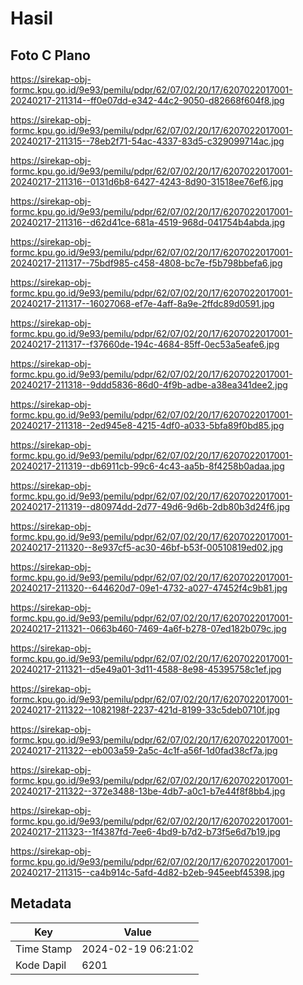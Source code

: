 # Hasil

## Foto C Plano

https://sirekap-obj-formc.kpu.go.id/9e93/pemilu/pdpr/62/07/02/20/17/6207022017001-20240217-211314--ff0e07dd-e342-44c2-9050-d82668f604f8.jpg

https://sirekap-obj-formc.kpu.go.id/9e93/pemilu/pdpr/62/07/02/20/17/6207022017001-20240217-211315--78eb2f71-54ac-4337-83d5-c329099714ac.jpg

https://sirekap-obj-formc.kpu.go.id/9e93/pemilu/pdpr/62/07/02/20/17/6207022017001-20240217-211316--0131d6b8-6427-4243-8d90-31518ee76ef6.jpg

https://sirekap-obj-formc.kpu.go.id/9e93/pemilu/pdpr/62/07/02/20/17/6207022017001-20240217-211316--d62d41ce-681a-4519-968d-041754b4abda.jpg

https://sirekap-obj-formc.kpu.go.id/9e93/pemilu/pdpr/62/07/02/20/17/6207022017001-20240217-211317--75bdf985-c458-4808-bc7e-f5b798bbefa6.jpg

https://sirekap-obj-formc.kpu.go.id/9e93/pemilu/pdpr/62/07/02/20/17/6207022017001-20240217-211317--16027068-ef7e-4aff-8a9e-2ffdc89d0591.jpg

https://sirekap-obj-formc.kpu.go.id/9e93/pemilu/pdpr/62/07/02/20/17/6207022017001-20240217-211317--f37660de-194c-4684-85ff-0ec53a5eafe6.jpg

https://sirekap-obj-formc.kpu.go.id/9e93/pemilu/pdpr/62/07/02/20/17/6207022017001-20240217-211318--9ddd5836-86d0-4f9b-adbe-a38ea341dee2.jpg

https://sirekap-obj-formc.kpu.go.id/9e93/pemilu/pdpr/62/07/02/20/17/6207022017001-20240217-211318--2ed945e8-4215-4df0-a033-5bfa89f0bd85.jpg

https://sirekap-obj-formc.kpu.go.id/9e93/pemilu/pdpr/62/07/02/20/17/6207022017001-20240217-211319--db6911cb-99c6-4c43-aa5b-8f4258b0adaa.jpg

https://sirekap-obj-formc.kpu.go.id/9e93/pemilu/pdpr/62/07/02/20/17/6207022017001-20240217-211319--d80974dd-2d77-49d6-9d6b-2db80b3d24f6.jpg

https://sirekap-obj-formc.kpu.go.id/9e93/pemilu/pdpr/62/07/02/20/17/6207022017001-20240217-211320--8e937cf5-ac30-46bf-b53f-00510819ed02.jpg

https://sirekap-obj-formc.kpu.go.id/9e93/pemilu/pdpr/62/07/02/20/17/6207022017001-20240217-211320--644620d7-09e1-4732-a027-47452f4c9b81.jpg

https://sirekap-obj-formc.kpu.go.id/9e93/pemilu/pdpr/62/07/02/20/17/6207022017001-20240217-211321--0663b460-7469-4a6f-b278-07ed182b079c.jpg

https://sirekap-obj-formc.kpu.go.id/9e93/pemilu/pdpr/62/07/02/20/17/6207022017001-20240217-211321--d5e49a01-3d11-4588-8e98-45395758c1ef.jpg

https://sirekap-obj-formc.kpu.go.id/9e93/pemilu/pdpr/62/07/02/20/17/6207022017001-20240217-211322--1082198f-2237-421d-8199-33c5deb0710f.jpg

https://sirekap-obj-formc.kpu.go.id/9e93/pemilu/pdpr/62/07/02/20/17/6207022017001-20240217-211322--eb003a59-2a5c-4c1f-a56f-1d0fad38cf7a.jpg

https://sirekap-obj-formc.kpu.go.id/9e93/pemilu/pdpr/62/07/02/20/17/6207022017001-20240217-211322--372e3488-13be-4db7-a0c1-b7e44f8f8bb4.jpg

https://sirekap-obj-formc.kpu.go.id/9e93/pemilu/pdpr/62/07/02/20/17/6207022017001-20240217-211323--1f4387fd-7ee6-4bd9-b7d2-b73f5e6d7b19.jpg

https://sirekap-obj-formc.kpu.go.id/9e93/pemilu/pdpr/62/07/02/20/17/6207022017001-20240217-211315--ca4b914c-5afd-4d82-b2eb-945eebf45398.jpg


## Metadata

| Key        | Value               |
| ---------- | ------------------- |
| Time Stamp | 2024-02-19 06:21:02 |
| Kode Dapil | 6201                |



